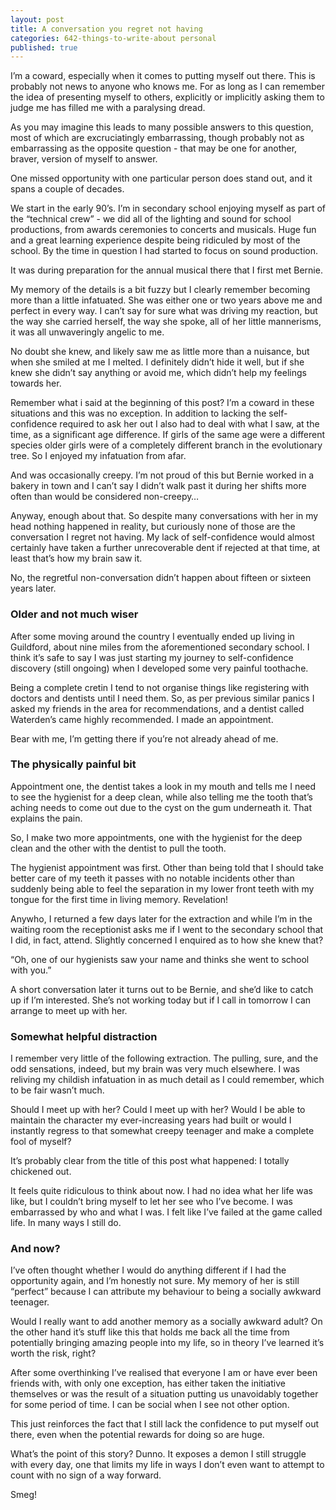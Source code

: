 ```yaml
---
layout: post
title: A conversation you regret not having
categories: 642-things-to-write-about personal
published: true
---
```

I’m a coward, especially when it comes to putting myself out there. This is probably not news to anyone who knows me. For as long as I can remember the idea of presenting myself to others, explicitly or implicitly asking them to judge me has filled me with a paralysing dread.

As you may imagine this leads to many possible answers to this question, most of which are excruciatingly embarrassing, though probably not as embarrassing as the opposite question - that may be one for another, braver, version of myself to answer.

One missed opportunity with one particular person does stand out, and it spans a couple of decades.

We start in the early 90’s. I’m in secondary school enjoying myself as part of the “technical crew” - we did all of the lighting and sound for school productions, from awards ceremonies to concerts and musicals. Huge fun and a great learning experience despite being ridiculed by most of the school. By the time in question I had started to focus on sound production.

It was during preparation for the annual musical there that I first met Bernie.

My memory of the details is a bit fuzzy but I clearly remember becoming more than a little infatuated. She was either one or two years above me and perfect in every way. I can’t say for sure what was driving my reaction, but the way she carried herself, the way she spoke, all of her little mannerisms, it was all unwaveringly angelic to me.

No doubt she knew, and likely saw me as little more than a nuisance, but when she smiled at me I melted. I definitely didn’t hide it well, but if she knew she didn’t say anything or avoid me, which didn’t help my feelings towards her.

Remember what i said at the beginning of this post? I’m a coward in these situations and this was no exception. In addition to lacking the self-confidence required to ask her out I also had to deal with what I saw, at the time, as a significant age difference. If girls of the same age were a different species older girls were of a completely different branch in the evolutionary tree. So I enjoyed my infatuation from afar.

And was occasionally creepy. I’m not proud of this but Bernie worked in a bakery in town and I can’t say I didn’t walk past it during her shifts more often than would be considered non-creepy…

Anyway, enough about that. So despite many conversations with her in my head nothing happened in reality, but curiously none of those are the conversation I regret not having. My lack of self-confidence would almost certainly have taken a further unrecoverable dent if rejected at that time, at least that’s how my brain saw it.

No, the regretful non-conversation didn’t happen about fifteen or sixteen years later.

###  Older and not much wiser

After some moving around the country I eventually ended up living in Guildford, about nine miles from the aforementioned secondary school. I think it’s safe to say I was just starting my journey to self-confidence discovery (still ongoing) when I developed some very painful toothache.

Being a complete cretin I tend to not organise things like registering with doctors and dentists until I need them. So, as per previous similar panics I asked my friends in the area for recommendations, and a dentist called Waterden’s came highly recommended. I made an appointment.

Bear with me, I’m getting there if you’re not already ahead of me.

### The physically painful bit

Appointment one, the dentist takes a look in my mouth and tells me I need to see the hygienist for a deep clean, while also telling me the tooth that’s aching needs to come out due to the cyst on the gum underneath it. That explains the pain.

So, I make two more appointments, one with the hygienist for the deep clean and the other with the dentist to pull the tooth.

The hygienist appointment was first. Other than being told that I should take better care of my teeth it passes with no notable incidents other than suddenly being able to feel the separation in my lower front teeth with my tongue for the first time in living memory. Revelation!

Anywho, I returned a few days later for the extraction and while I’m in the waiting room the receptionist asks me if I went to the secondary school that I did, in fact, attend. Slightly concerned I enquired as to how she knew that?

“Oh, one of our hygienists saw your name and thinks she went to school with you.”

A short conversation later it turns out to be Bernie, and she’d like to catch up if I’m interested. She’s not working today but if I call in tomorrow I can arrange to meet up with her.

### Somewhat helpful distraction

I remember very little of the following extraction. The pulling, sure, and the odd sensations, indeed, but my brain was very much elsewhere. I was reliving my childish infatuation in as much detail as I could remember, which to be fair wasn’t much.

Should I meet up with her? Could I meet up with her? Would I be able to maintain the character my ever-increasing years had built or would I instantly regress to that somewhat creepy teenager and make a complete fool of myself?

It’s probably clear from the title of this post what happened: I totally chickened out.

It feels quite ridiculous to think about now. I had no idea what her life was like, but I couldn’t bring myself to let her see who I’ve become. I was embarrassed by who and what I was. I felt like I’ve failed at the game called life. In many ways I still do.

### And now?

I’ve often thought whether I would do anything different if I had the opportunity again, and I’m honestly not sure. My memory of her is still “perfect” because I can attribute my behaviour to being a socially awkward teenager.

Would I really want to add another memory as a socially awkward adult? On the other hand it’s stuff like this that holds me back all the time from potentially bringing amazing people into my life, so in theory I’ve learned it’s worth the risk, right?

After some overthinking I’ve realised that everyone I am or have ever been friends with, with only one exception, has either taken the initiative themselves or was the result of a situation putting us unavoidably together for some period of time. I can be social when I see not other option.

This just reinforces the fact that I still lack the confidence to put myself out there, even when the potential rewards for doing so are huge.

What’s the point of this story? Dunno. It exposes a demon I still struggle with every day, one that limits my life in ways I don’t even want to attempt to count with no sign of a way forward.

Smeg!